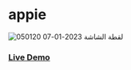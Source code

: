 # appie

![لقطة الشاشة 2023-01-07 050120](https://user-images.githubusercontent.com/100860879/211128540-7794674e-4be4-4b3f-b0c7-d22f2db358c0.jpg)

<h3><a href="https://youssef-mhmoud.github.io/appie/">Live Demo</a></h3>
